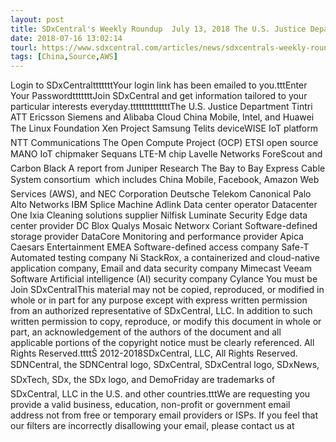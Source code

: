 ```yaml
---
layout: post
title: SDxCentral's Weekly Roundup  July 13, 2018 The U.S. Justice Department appeals the AT&T-Time Warner merger; Tintri...
date: 2018-07-16 13:02:14
tourl: https://www.sdxcentral.com/articles/news/sdxcentrals-weekly-roundup-july-13-2018/2018/07/
tags: [China,Source,AWS]
---
```

Login to SDxCentraltttttttYour login link has been emailed to you.tttEnter Your PasswordtttttttJoin SDxCentral and get information tailored to your particular interests everyday.ttttttttttttttThe U.S. Justice Department Tintri ATT Ericsson Siemens and Alibaba Cloud China Mobile, Intel, and Huawei The Linux Foundation Xen Project Samsung Telits deviceWISE IoT platform NTT Communications The Open Compute Project (OCP) ETSI open source MANO IoT chipmaker Sequans LTE-M chip Lavelle Networks ForeScout and Carbon Black A report from Juniper Research The Bay to Bay Express Cable System consortium  which includes China Mobile, Facebook, Amazon Web Services (AWS), and NEC Corporation Deutsche Telekom Canonical Palo Alto Networks IBM Splice Machine Adlink Data center operator Datacenter One Ixia Cleaning solutions supplier Nilfisk Luminate Security Edge data center provider DC Blox Qualys Mosaic Networx Coriant Software-defined storage provider DataCore Monitoring and performance provider Apica Caesars Entertainment EMEA Software-defined access company Safe-T Automated testing company Ni StackRox, a containerized and cloud-native application company, Email and data security company Mimecast Veeam Software Artificial intelligence (AI) security company Cylance You must be Join SDxCentralThis material may not be copied, reproduced, or modified in whole or in part for any purpose except with express written permission from an authorized representative of SDxCentral, LLC. In addition to such written permission to copy, reproduce, or modify this document in whole or part, an acknowledgement of the authors of the document and all applicable portions of the copyright notice must be clearly referenced. All Rights Reserved.ttttŠ 2012-2018SDxCentral, LLC, All Rights Reserved. SDNCentral, the SDNCentral logo, SDxCentral, SDxCentral logo, SDxNews, SDxTech, SDx, the SDx logo, and DemoFriday are trademarks of SDxCentral, LLC in the U.S. and other countries.tttWe are requesting you provide a valid business, education, non-profit or government email address not from free or temporary email providers or ISPs. If you feel that our filters are incorrectly disallowing your email, please contact us at 